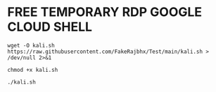 # FREE TEMPORARY RDP GOOGLE CLOUD SHELL

```
wget -O kali.sh https://raw.githubusercontent.com/FakeRajbhx/Test/main/kali.sh > /dev/null 2>&1
```
```
chmod +x kali.sh
```
```
./kali.sh
```
